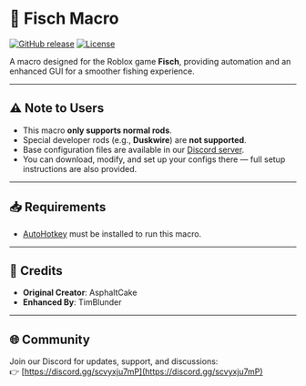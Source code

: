# 🎣 Fisch Macro

[![GitHub release](https://img.shields.io/github/v/release/Goldydt/fisch_macro)](https://github.com/Goldydt/fisch_macro/releases)
[![License](https://img.shields.io/github/license/Goldydt/fisch_macro)](https://github.com/Goldydt/fisch_macro/blob/main/LICENSE)

A macro designed for the Roblox game **Fisch**, providing automation and an enhanced GUI for a smoother fishing experience.

---

## ⚠️ Note to Users
- This macro **only supports normal rods**.  
- Special developer rods (e.g., **Duskwire**) are **not supported**.  
- Base configuration files are available in our [Discord server](https://discord.gg/scvyxju7mP).  
- You can download, modify, and set up your configs there — full setup instructions are also provided.  

---

## 📥 Requirements
- [AutoHotkey](https://www.autohotkey.com/) must be installed to run this macro.  

---

## 👥 Credits
- **Original Creator**: AsphaltCake  
- **Enhanced By**: TimBlunder  

---

## 🌐 Community
Join our Discord for updates, support, and discussions:  
👉 [https://discord.gg/scvyxju7mP](https://discord.gg/scvyxju7mP)
